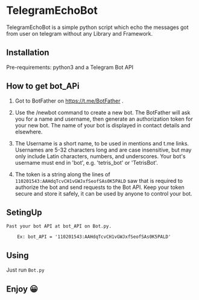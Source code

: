 # TelegramEchoBot
TelegramEchoBot is a simple python script which echo the messages got from user on telegram without any Library and Framework.

## Installation
Pre-requirements:
    python3 and a Telegram Bot API

## How to get bot_APi
1) Got to BotFather on https://t.me/BotFather .

2) Use the /newbot command to create a new bot. The BotFather will ask you for a name and username, then generate an authorization token for your new bot.
   The name of your bot is displayed in contact details and elsewhere.

3) The Username is a short name, to be used in mentions and t.me links. Usernames are 5-32 characters long and are case insensitive, but may only include Latin characters, numbers, and underscores. Your bot's username must end in 'bot', e.g. 'tetris_bot' or 'TetrisBot'.

4) The token is a string along the lines of ```110201543:AAHdqTcvCH1vGWJxfSeofSAs0K5PALD``` saw that is required to authorize the bot and send requests to the Bot API. Keep your token secure and store it safely, it can be used by anyone to control your bot.

## SetingUp

    Past your bot API at bot_API on Bot.py.

        Ex: bot_API = '110201543:AAHdqTcvCH1vGWJxfSeofSAs0K5PALD'
## Using
Just run ```Bot.py```

## Enjoy 😀
